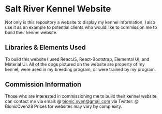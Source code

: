 # Salt River Kennel Website

Not only is this repository a website to display my kennel information, I also use it as an example to potential clients who would like to commission
me to build their kennel website. 

## Libraries & Elements Used

To build this website I used ReactJS, React-Bootstrap, Elemental UI, and Material UI.
All of the dogs pictured on the website are property of my kennel, were used in my breeding program, or were trained by my program.

## Commission Information

Those who are interested in commissioning me to build their kennel website can contact me via email:
@ bionic.oven@gmail.com
via Twitter:
@ BionicOven28
Prices for websites may vary by complexity.
